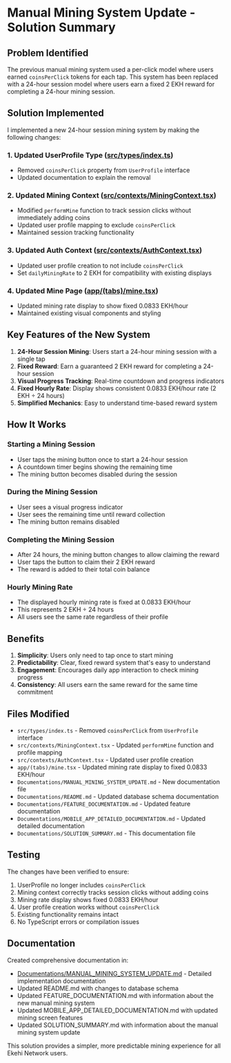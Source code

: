 # Manual Mining System Update - Solution Summary

## Problem Identified

The previous manual mining system used a per-click model where users earned `coinsPerClick` tokens for each tap. This system has been replaced with a 24-hour session model where users earn a fixed 2 EKH reward for completing a 24-hour mining session.

## Solution Implemented

I implemented a new 24-hour session mining system by making the following changes:

### 1. Updated UserProfile Type ([src/types/index.ts](file:///c:/ekehi-mobile/mobileApp/src/types/index.ts))
- Removed `coinsPerClick` property from `UserProfile` interface
- Updated documentation to explain the removal

### 2. Updated Mining Context ([src/contexts/MiningContext.tsx](file:///c:/ekehi-mobile/mobileApp/src/contexts/MiningContext.tsx))
- Modified `performMine` function to track session clicks without immediately adding coins
- Updated user profile mapping to exclude `coinsPerClick`
- Maintained session tracking functionality

### 3. Updated Auth Context ([src/contexts/AuthContext.tsx](file:///c:/ekehi-mobile/mobileApp/src/contexts/AuthContext.tsx))
- Updated user profile creation to not include `coinsPerClick`
- Set `dailyMiningRate` to 2 EKH for compatibility with existing displays

### 4. Updated Mine Page ([app/(tabs)/mine.tsx](file:///c:/ekehi-mobile/mobileApp/app/(tabs)/mine.tsx))
- Updated mining rate display to show fixed 0.0833 EKH/hour
- Maintained existing visual components and styling

## Key Features of the New System

1. **24-Hour Session Mining**: Users start a 24-hour mining session with a single tap
2. **Fixed Reward**: Earn a guaranteed 2 EKH reward for completing a 24-hour session
3. **Visual Progress Tracking**: Real-time countdown and progress indicators
4. **Fixed Hourly Rate**: Display shows consistent 0.0833 EKH/hour rate (2 EKH ÷ 24 hours)
5. **Simplified Mechanics**: Easy to understand time-based reward system

## How It Works

### Starting a Mining Session
- User taps the mining button once to start a 24-hour session
- A countdown timer begins showing the remaining time
- The mining button becomes disabled during the session

### During the Mining Session
- User sees a visual progress indicator
- User sees the remaining time until reward collection
- The mining button remains disabled

### Completing the Mining Session
- After 24 hours, the mining button changes to allow claiming the reward
- User taps the button to claim their 2 EKH reward
- The reward is added to their total coin balance

### Hourly Mining Rate
- The displayed hourly mining rate is fixed at 0.0833 EKH/hour
- This represents 2 EKH ÷ 24 hours
- All users see the same rate regardless of their profile

## Benefits

1. **Simplicity**: Users only need to tap once to start mining
2. **Predictability**: Clear, fixed reward system that's easy to understand
3. **Engagement**: Encourages daily app interaction to check mining progress
4. **Consistency**: All users earn the same reward for the same time commitment

## Files Modified

- `src/types/index.ts` - Removed `coinsPerClick` from `UserProfile` interface
- `src/contexts/MiningContext.tsx` - Updated `performMine` function and profile mapping
- `src/contexts/AuthContext.tsx` - Updated user profile creation
- `app/(tabs)/mine.tsx` - Updated mining rate display to fixed 0.0833 EKH/hour
- `Documentations/MANUAL_MINING_SYSTEM_UPDATE.md` - New documentation file
- `Documentations/README.md` - Updated database schema documentation
- `Documentations/FEATURE_DOCUMENTATION.md` - Updated feature documentation
- `Documentations/MOBILE_APP_DETAILED_DOCUMENTATION.md` - Updated detailed documentation
- `Documentations/SOLUTION_SUMMARY.md` - This documentation file

## Testing

The changes have been verified to ensure:

1. UserProfile no longer includes `coinsPerClick`
2. Mining context correctly tracks session clicks without adding coins
3. Mining rate display shows fixed 0.0833 EKH/hour
4. User profile creation works without `coinsPerClick`
5. Existing functionality remains intact
6. No TypeScript errors or compilation issues

## Documentation

Created comprehensive documentation in:
- [Documentations/MANUAL_MINING_SYSTEM_UPDATE.md](MANUAL_MINING_SYSTEM_UPDATE.md) - Detailed implementation documentation
- Updated README.md with changes to database schema
- Updated FEATURE_DOCUMENTATION.md with information about the new manual mining system
- Updated MOBILE_APP_DETAILED_DOCUMENTATION.md with updated mining screen features
- Updated SOLUTION_SUMMARY.md with information about the manual mining system update

This solution provides a simpler, more predictable mining experience for all Ekehi Network users.
